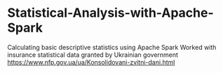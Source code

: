 # Statistical-Analysis-with-Apache-Spark
Calculating basic descriptive statistics using Apache Spark
Worked with insurance statistical data granted by Ukrainian government https://www.nfp.gov.ua/ua/Konsolidovani-zvitni-dani.html
